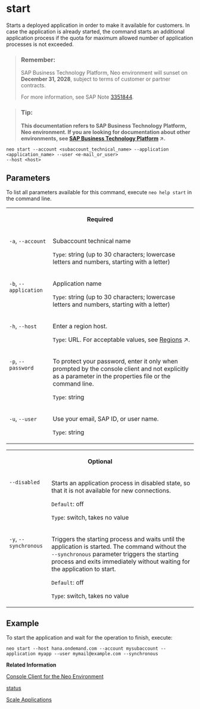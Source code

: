 <!-- loiocc417d7ac1284f9e903fd89613b08b27 -->

# start

Starts a deployed application in order to make it available for customers. In case the application is already started, the command starts an additional application process if the quota for maximum allowed number of application processes is not exceeded.



> ### Remember:  
> SAP Business Technology Platform, Neo environment will sunset on **December 31, 2028**, subject to terms of customer or partner contracts.
> 
> For more information, see SAP Note [3351844](https://launchpad.support.sap.com/#/notes/3351844).

> ### Tip:  
> **This documentation refers to SAP Business Technology Platform, Neo environment. If you are looking for documentation about other environments, see [SAP Business Technology Platform](https://help.sap.com/viewer/65de2977205c403bbc107264b8eccf4b/Cloud/en-US/6a2c1ab5a31b4ed9a2ce17a5329e1dd8.html "SAP Business Technology Platform (SAP BTP) is an integrated offering comprised of four technology portfolios: database and data management, application development and integration, analytics, and intelligent technologies. The platform offers users the ability to turn data into business value, compose end-to-end business processes, and build and extend SAP applications quickly.") :arrow_upper_right:.**



```
neo start --account <subaccount_technical_name> --application <application_name> --user <e-mail_or_user> 
--host <host>
```



<a name="loiocc417d7ac1284f9e903fd89613b08b27__section_N1001F_N10012_N10001"/>

## Parameters

To list all parameters available for this command, execute `neo help start` in the command line.


<table>
<tr>
<th valign="top" colspan="2">

Required



</th>
</tr>
<tr>
<td valign="top">

`-a`, `--account`



</td>
<td valign="top">

Subaccount technical name

`Type`: string \(up to 30 characters; lowercase letters and numbers, starting with a letter\)



</td>
</tr>
<tr>
<td valign="top">

`-b`, `--application` 



</td>
<td valign="top">

Application name

`Type`: string \(up to 30 characters; lowercase letters and numbers, starting with a letter\)



</td>
</tr>
<tr>
<td valign="top">

`-h`, `--host`



</td>
<td valign="top">

Enter a region host.

`Type`: URL. For acceptable values, see [Regions](https://help.sap.com/viewer/65de2977205c403bbc107264b8eccf4b/Cloud/en-US/350356d1dc314d3199dca15bd2ab9b0e.html "You can deploy applications in different regions. Each region represents a geographical location (for example, Europe, US East) where applications, data, or services are hosted.") :arrow_upper_right:.



</td>
</tr>
<tr>
<td valign="top">

`-p`, `--password`



</td>
<td valign="top">

To protect your password, enter it only when prompted by the console client and not explicitly as a parameter in the properties file or the command line.

`Type`: string



</td>
</tr>
<tr>
<td valign="top">

`-u`, `--user`



</td>
<td valign="top">

Use your email, SAP ID, or user name.

`Type`: string



</td>
</tr>
</table>


<table>
<tr>
<th valign="top" colspan="2">

Optional



</th>
</tr>
<tr>
<td valign="top">

`--disabled` 



</td>
<td valign="top">

Starts an application process in disabled state, so that it is not available for new connections.

`Default`: off

`Type`: switch, takes no value



</td>
</tr>
<tr>
<td valign="top">

`-y`, `--synchronous` 



</td>
<td valign="top">

Triggers the starting process and waits until the application is started. The command without the `--synchronous` parameter triggers the starting process and exits immediately without waiting for the application to start.

`Default`: off

`Type`: switch, takes no value



</td>
</tr>
</table>



## Example

To start the application and wait for the operation to finish, execute:

```
neo start --host hana.ondemand.com --account mysubaccount --application myapp --user mymail@example.com --synchronous 
```

**Related Information**  


[Console Client for the Neo Environment](console-client-for-the-neo-environment-7613230.md)

[status](status-d4f6592.md "You can check the current status of an application or application process. The command lists all application processes with their IDs, state, last change date sorted chronologically, and runtime information.")

[Scale Applications](scale-applications-745781b.md "Each application is started on a dedicated SAP BTP Runtime. One application can be started on one or many application processes, according to the compute unit quota that you have.")

